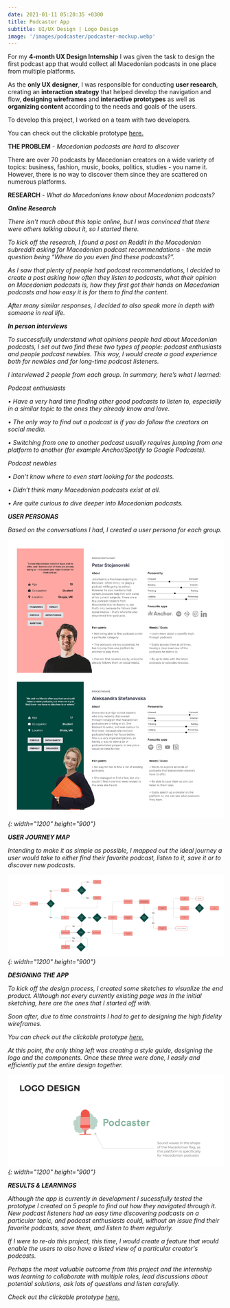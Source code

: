 ```yaml
---
date: 2021-01-11 05:20:35 +0300
title: Podcaster App
subtitle: UI/UX Design | Logo Design
image: '/images/podcaster/podcaster-mockup.webp'
---
```


For my __4-month UX Design Internship__ I was given the task to design the first podcast app that would collect all Macedonian podcasts in one place from multiple platforms. 

As the __only UX designer__, I was responsible for conducting __user research__, creating an __interaction strategy__ that helped develop the navigation and flow, __designing wireframes__ and __interactive prototypes__ as well as __organizing content__ according to the needs and goals of the users.

To develop this project, I worked on a team with two developers.

You can check out the clickable prototype <a href="https://www.figma.com/proto/kwAki4HSqPpYMkdCXjVQXh/Podcaster?node-id=0%3A1&viewport=245%2C302%2C0.04&scaling=scale-down&starting-point-node-id=318%3A1091&show-proto-sidebar=1" target="_blank">here.</a>

<strong>THE PROBLEM</strong> - <i>Macedonian podcasts are hard to discover</i>

There are over 70 podcasts by Macedonian creators on a wide variety of topics: business, fashion, music, books, politics, studies - you name it. However, there is no way to discover them since they are scattered on numerous platforms. 

<strong>RESEARCH</strong> - <i>What do Macedonians know about Macedonian podcasts?<i>

___Online Research___

There isn't much about this topic online, but I was convinced that there were others talking about it, so I started there.

To kick off the research, I found a post on Reddit in the Macedonian subreddit asking for Macedonian podcast recommendations - the main question being “Where do you even find these podcasts?”. 

As I saw that plenty of people had podcast recommendations, I decided to create a post asking how often they listen to podcasts, what their opinion on Macedonian podcasts is, how they first got their hands on Macedonian podcasts and how easy it is for them to find the content.

After many similar responses, I decided to also speak more in depth with someone in real life.

<strong><i>In person interviews</i></strong>

To successfully understand what opinions people had about Macedonian podcasts, I set out two find these two types of people: podcast enthusiasts and people podcast newbies. This way, I would create a good experience both for newbies and for long-time podcast listeners.

I interviewed 2 people from each group. In summary, here’s what I learned:

<i>Podcast enthusiasts</i>

•   Have a very hard time finding other good podcasts to listen to, especially in a similar topic to the ones they already know and love.

•   The only way to find out a podcast is if you do follow the creators on social media.

•   Switching from one to another podcast usually requires jumping from one platform to another (for example Anchor/Spotify to Google Podcasts).

<i>Podcast newbies</i>

•   Don’t know where to even start looking for the podcasts.

•   Didn’t think many Macedonian podcasts exist at all.

•   Are quite curious to dive deeper into Macedonian podcasts.

<strong>USER PERSONAS</strong>

Based on the conversations I had, I created a user persona for each group.

![Two user personas](/images/podcaster/user-personas.webp){: width="1200" height="900"}

<strong>USER JOURNEY MAP</strong>

Intending to make it as simple as possible, I mapped out the ideal journey a user would take to either find their favorite podcast, listen to it, save it or to discover new podcasts. 

![User journey map of the app](/images/podcaster/user-flow-podcaster.png){: width="1200" height="900"}

<strong>DESIGNING THE APP</strong>

To kick off the design process, I created some sketches to visualize the end product. Although not every currently existing page was in the initial sketching, here are the ones that I started off with.

Soon after, due to time constraints I had to get to designing the high fidelity wireframes.

You can check out the clickable prototype <a href="https://www.figma.com/proto/kwAki4HSqPpYMkdCXjVQXh/Podcaster?node-id=0%3A1&viewport=245%2C302%2C0.04&scaling=scale-down&starting-point-node-id=318%3A1091&show-proto-sidebar=1" target="_blank">here.</a>

At this point, the only thing left was creating a style guide, designing the logo and the components. Once these three were done, I easily and efficiently put the entire design together.

![A breakdown of the podcaster logo](/images/podcaster/logo.webp){: width="1200" height="900"}


<strong>RESULTS & LEARNINGS</strong>

Although the app is currently in development I sucessfully tested the prototype I created on 5 people to find out how they navigated through it. New podcast listeners had an easy time discovering podcasts on a particular topic, and podcast enthusiasts could, without an issue find their favorite podcasts, save them, and listen to them regularly.

If I were to re-do this project, this time, I would create a feature that would enable the users to also have a listed view of a particular creator's podcasts.

Perhaps the most valuable outcome from this project and the internship was learning to collaborate with multiple roles, lead discussions about potential solutions, ask lots of questions and listen carefully.

Check out the clickable prototype <a href="https://www.figma.com/proto/kwAki4HSqPpYMkdCXjVQXh/Podcaster?node-id=0%3A1&viewport=245%2C302%2C0.04&scaling=scale-down&starting-point-node-id=318%3A1091&show-proto-sidebar=1" target="_blank">here.</a>